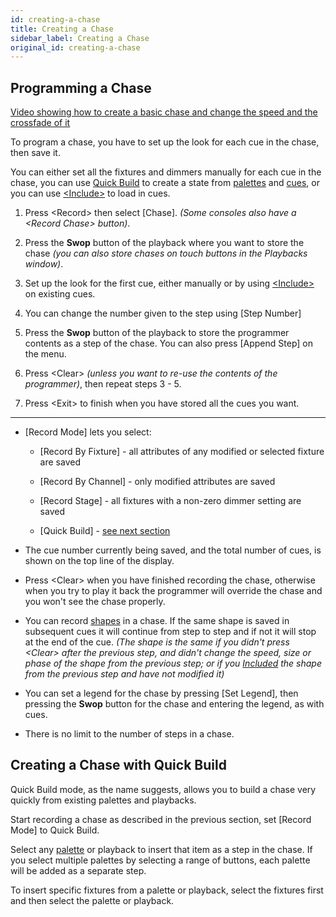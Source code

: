 ```yaml
---
id: creating-a-chase
title: Creating a Chase
sidebar_label: Creating a Chase
original_id: creating-a-chase
---
```


Programming a Chase
-------------------

[Video showing how to create a basic chase and change the speed and the crossfade of it](https://youtu.be/M0h5zV4S_OI?t=20)

To program a chase, you have to set up the look for each cue in the
chase, then save it.

You can either set all the fixtures and dimmers manually for each cue in
the chase, you can use [Quick Build](#creating-a-chase-with-quick-build)
to create a state from [palettes](../palettes.md) and
[cues](../cues.md), or you can use 
[\<Include\>](../cues/editing-cues.md#using-parts-of-existing-cues-the-include-function)
to load in cues.

1. Press \<Record\> then select \[Chase\]. *(Some consoles also have a
\<Record Chase\> button)*.

2. Press the **Swop** button of the playback where you want to store the
chase *(you can also store chases on touch buttons in the Playbacks
window)*.

3. Set up the look for the first cue, either manually or by using
[\<Include\>](../cues/editing-cues.md#using-parts-of-existing-cues-the-include-function)
on existing cues.

4. You can change the number given to the step using \[Step Number\]

5. Press the **Swop** button of the playback to store the programmer
contents as a step of the chase. You can also press \[Append Step\] on
the menu.

6. Press \<Clear\> *(unless you want to re-use the contents of the
programmer)*, then repeat steps 3 - 5.

7. Press \<Exit\> to finish when you have stored all the cues you want.

---

-   \[Record Mode\] lets you select: 
    
    - \[Record By Fixture\] - all attributes of
    any modified or selected fixture are saved
    
    - \[Record By Channel\] - only
    modified attributes are saved
    
    - \[Record Stage\] - all fixtures with a
    non-zero dimmer setting are saved
    
    - \[Quick Build\] - [see next section](#creating-a-chase-with-quick-build)

-   The cue number currently being saved, and the total number of cues,
    is shown on the top line of the display.

-   Press \<Clear\> when you have finished recording the chase,
    otherwise when you try to play it back the programmer will override
    the chase and you won't see the chase properly.

-   You can record [shapes](../effects.md) in a chase. If the same shape is saved in
    subsequent cues it will continue from step to step and if not it
    will stop at the end of the cue. *(The shape is the same if you
    didn't press \<Clear\> after the previous step, and didn't change
    the speed, size or phase of the shape from the previous step; or if
    you [Included](../cues/editing-cues.md#using-parts-of-existing-cues-the-include-function)
    the shape from the previous step and have not modified
    it)*

-   You can set a legend for the chase by pressing \[Set Legend\], then
    pressing the **Swop** button for the chase and entering the legend, as
    with cues.

-   There is no limit to the number of steps in a chase.

Creating a Chase with Quick Build
---------------------------------

Quick Build mode, as the name suggests, allows you to build a chase very
quickly from existing palettes and playbacks.

Start recording a chase as described in the previous section, set
\[Record Mode\] to Quick Build.

Select any [palette](../palettes.md) or playback to insert that item as a step in the
chase. If you select multiple palettes by selecting a range of buttons,
each palette will be added as a separate step.

To insert specific fixtures from a palette or playback, select the
fixtures first and then select the palette or playback.